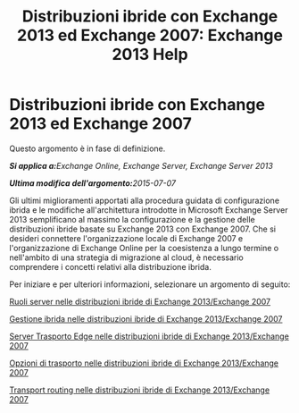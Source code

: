 ﻿---
title: 'Distribuzioni ibride con Exchange 2013 ed Exchange 2007: Exchange 2013 Help'
TOCTitle: Distribuzioni ibride con Exchange 2013 ed Exchange 2007
ms:assetid: 9ba4e071-cff4-4ae4-974a-935f818c04d6
ms:mtpsurl: https://technet.microsoft.com/it-it/library/Dn197893(v=EXCHG.150)
ms:contentKeyID: 54651647
ms.date: 01/10/2018
mtps_version: v=EXCHG.150
ms.translationtype: HT
---

# Distribuzioni ibride con Exchange 2013 ed Exchange 2007

Questo argomento è in fase di definizione.  

_<strong>Si applica a:</strong>Exchange Online, Exchange Server, Exchange Server 2013_

_<strong>Ultima modifica dell'argomento:</strong>2015-07-07_

Gli ultimi miglioramenti apportati alla procedura guidata di configurazione ibrida e le modifiche all'architettura introdotte in Microsoft Exchange Server 2013 semplificano al massimo la configurazione e la gestione delle distribuzioni ibride basate su Exchange 2013 con Exchange 2007. Che si desideri connettere l'organizzazione locale di Exchange 2007 e l'organizzazione di Exchange Online per la coesistenza a lungo termine o nell'ambito di una strategia di migrazione al cloud, è necessario comprendere i concetti relativi alla distribuzione ibrida.

Per iniziare e per ulteriori informazioni, selezionare un argomento di seguito:

[Ruoli server nelle distribuzioni ibride di Exchange 2013/Exchange 2007](server-roles-in-exchange-2013-exchange-2007-hybrid-deployments-exchange-2013-help.md)

[Gestione ibrida nelle distribuzioni ibride di Exchange 2013/Exchange 2007](hybrid-management-in-exchange-2013-exchange-2007-hybrid-deployments-exchange-2013-help.md)

[Server Trasporto Edge nelle distribuzioni ibride di Exchange 2013/Exchange 2007](edge-transport-servers-in-exchange-2013-exchange-2007-hybrid-deployments-exchange-2013-help.md)

[Opzioni di trasporto nelle distribuzioni ibride di Exchange 2013/Exchange 2007](transport-options-in-exchange-2013-exchange-2007-hybrid-deployments-exchange-2013-help.md)

[Transport routing nelle distribuzioni ibride di Exchange 2013/Exchange 2007](transport-routing-in-exchange-2013-exchange-2007-hybrid-deployments-exchange-2013-help.md)


